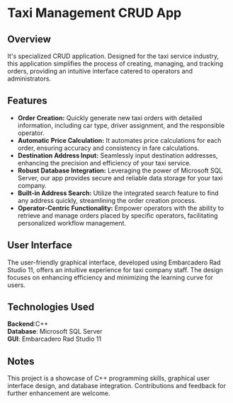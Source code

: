 # Taxi Management CRUD App

## Overview

It's specialized CRUD application. Designed for the taxi service industry, this application simplifies the process of creating, managing, and tracking orders, providing an intuitive interface catered to operators and administrators.

## Features

- **Order Creation:** Quickly generate new taxi orders with detailed information, including car type, driver assignment, and the responsible operator.
- **Automatic Price Calculation:** It automates price calculations for each order, ensuring accuracy and consistency in fare calculations.
- **Destination Address Input:** Seamlessly input destination addresses, enhancing the precision and efficiency of your taxi service.
- **Robust Database Integration:** Leveraging the power of Microsoft SQL Server, our app provides secure and reliable data storage for your taxi company.
- **Built-in Address Search:** Utilize the integrated search feature to find any address quickly, streamlining the order creation process.
- **Operator-Centric Functionality:** Empower operators with the ability to retrieve and manage orders placed by specific operators, facilitating personalized workflow management. 


## User Interface

The user-friendly graphical interface, developed using Embarcadero Rad Studio 11, offers an intuitive experience for taxi company staff. 
The design focuses on enhancing efficiency and minimizing the learning curve for users.

## Technologies Used

**Backend**:C++  
**Database**: Microsoft SQL Server  
**GUI**: Embarcadero Rad Studio 11

## Notes

This project is a showcase of C++ programming skills, graphical user interface design, and database integration.
Contributions and feedback for further enhancement are welcome.

